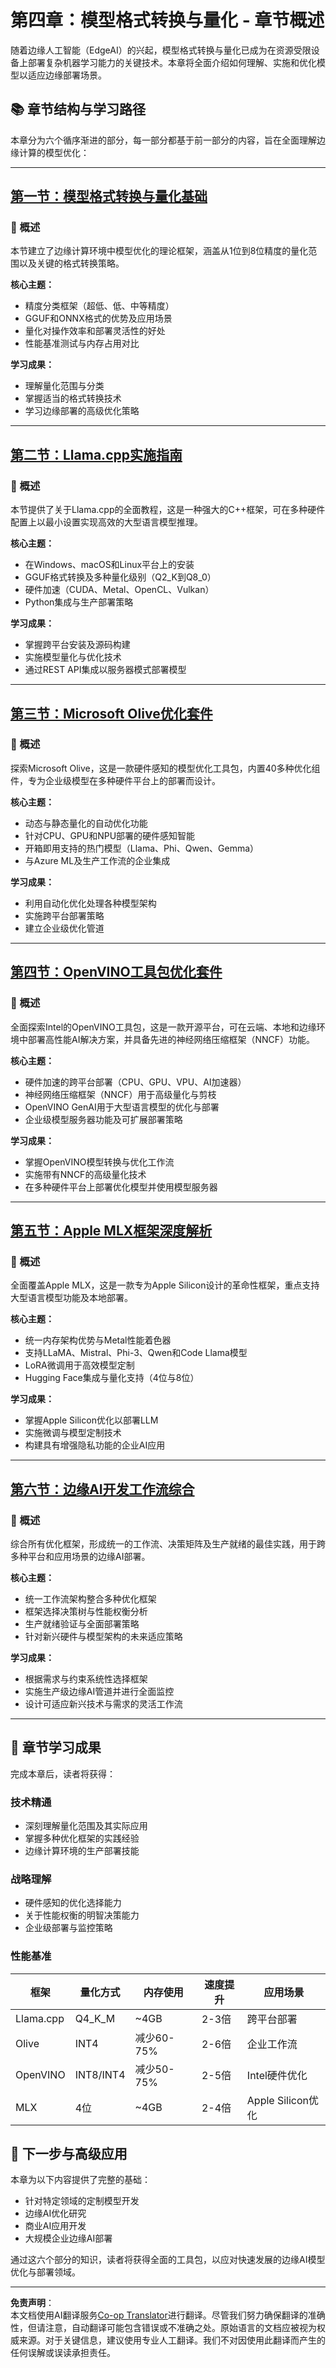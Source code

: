 <!--
CO_OP_TRANSLATOR_METADATA:
{
  "original_hash": "c0cb9f7bcff2bc170532d8870a891f38",
  "translation_date": "2025-09-15T16:37:36+00:00",
  "source_file": "Module04/README.md",
  "language_code": "zh"
}
-->
# 第四章：模型格式转换与量化 - 章节概述

随着边缘人工智能（EdgeAI）的兴起，模型格式转换与量化已成为在资源受限设备上部署复杂机器学习能力的关键技术。本章将全面介绍如何理解、实施和优化模型以适应边缘部署场景。

## 📚 章节结构与学习路径

本章分为六个循序渐进的部分，每一部分都基于前一部分的内容，旨在全面理解边缘计算的模型优化：

---

## [第一节：模型格式转换与量化基础](./01.Introduce.md)

### 🎯 概述
本节建立了边缘计算环境中模型优化的理论框架，涵盖从1位到8位精度的量化范围以及关键的格式转换策略。

**核心主题：**
- 精度分类框架（超低、低、中等精度）
- GGUF和ONNX格式的优势及应用场景
- 量化对操作效率和部署灵活性的好处
- 性能基准测试与内存占用对比

**学习成果：**
- 理解量化范围与分类
- 掌握适当的格式转换技术
- 学习边缘部署的高级优化策略

---

## [第二节：Llama.cpp实施指南](./02.Llamacpp.md)

### 🎯 概述
本节提供了关于Llama.cpp的全面教程，这是一种强大的C++框架，可在多种硬件配置上以最小设置实现高效的大型语言模型推理。

**核心主题：**
- 在Windows、macOS和Linux平台上的安装
- GGUF格式转换及多种量化级别（Q2_K到Q8_0）
- 硬件加速（CUDA、Metal、OpenCL、Vulkan）
- Python集成与生产部署策略

**学习成果：**
- 掌握跨平台安装及源码构建
- 实施模型量化与优化技术
- 通过REST API集成以服务器模式部署模型

---

## [第三节：Microsoft Olive优化套件](./03.MicrosoftOlive.md)

### 🎯 概述
探索Microsoft Olive，这是一款硬件感知的模型优化工具包，内置40多种优化组件，专为企业级模型在多种硬件平台上的部署而设计。

**核心主题：**
- 动态与静态量化的自动优化功能
- 针对CPU、GPU和NPU部署的硬件感知智能
- 开箱即用支持的热门模型（Llama、Phi、Qwen、Gemma）
- 与Azure ML及生产工作流的企业集成

**学习成果：**
- 利用自动化优化处理各种模型架构
- 实施跨平台部署策略
- 建立企业级优化管道

---

## [第四节：OpenVINO工具包优化套件](./04.openvino.md)

### 🎯 概述
全面探索Intel的OpenVINO工具包，这是一款开源平台，可在云端、本地和边缘环境中部署高性能AI解决方案，并具备先进的神经网络压缩框架（NNCF）功能。

**核心主题：**
- 硬件加速的跨平台部署（CPU、GPU、VPU、AI加速器）
- 神经网络压缩框架（NNCF）用于高级量化与剪枝
- OpenVINO GenAI用于大型语言模型的优化与部署
- 企业级模型服务器功能及可扩展部署策略

**学习成果：**
- 掌握OpenVINO模型转换与优化工作流
- 实施带有NNCF的高级量化技术
- 在多种硬件平台上部署优化模型并使用模型服务器

---

## [第五节：Apple MLX框架深度解析](./05.AppleMLX.md)

### 🎯 概述
全面覆盖Apple MLX，这是一款专为Apple Silicon设计的革命性框架，重点支持大型语言模型功能及本地部署。

**核心主题：**
- 统一内存架构优势与Metal性能着色器
- 支持LLaMA、Mistral、Phi-3、Qwen和Code Llama模型
- LoRA微调用于高效模型定制
- Hugging Face集成与量化支持（4位与8位）

**学习成果：**
- 掌握Apple Silicon优化以部署LLM
- 实施微调与模型定制技术
- 构建具有增强隐私功能的企业AI应用

---

## [第六节：边缘AI开发工作流综合](./06.workflow-synthesis.md)

### 🎯 概述
综合所有优化框架，形成统一的工作流、决策矩阵及生产就绪的最佳实践，用于跨多种平台和应用场景的边缘AI部署。

**核心主题：**
- 统一工作流架构整合多种优化框架
- 框架选择决策树与性能权衡分析
- 生产就绪验证与全面部署策略
- 针对新兴硬件与模型架构的未来适应策略

**学习成果：**
- 根据需求与约束系统性选择框架
- 实施生产级边缘AI管道并进行全面监控
- 设计可适应新兴技术与需求的灵活工作流

---

## 🎯 章节学习成果

完成本章后，读者将获得：

### **技术精通**
- 深刻理解量化范围及其实际应用
- 掌握多种优化框架的实践经验
- 边缘计算环境的生产部署技能

### **战略理解**
- 硬件感知的优化选择能力
- 关于性能权衡的明智决策能力
- 企业级部署与监控策略

### **性能基准**

| 框架       | 量化方式 | 内存使用 | 速度提升 | 应用场景               |
|------------|----------|----------|----------|------------------------|
| Llama.cpp  | Q4_K_M   | ~4GB     | 2-3倍    | 跨平台部署             |
| Olive      | INT4     | 减少60-75% | 2-6倍    | 企业工作流             |
| OpenVINO   | INT8/INT4| 减少50-75% | 2-5倍    | Intel硬件优化          |
| MLX        | 4位      | ~4GB     | 2-4倍    | Apple Silicon优化      |

## 🚀 下一步与高级应用

本章为以下内容提供了完整的基础：
- 针对特定领域的定制模型开发
- 边缘AI优化研究
- 商业AI应用开发
- 大规模企业边缘AI部署

通过这六个部分的知识，读者将获得全面的工具包，以应对快速发展的边缘AI模型优化与部署领域。

---

**免责声明**：  
本文档使用AI翻译服务[Co-op Translator](https://github.com/Azure/co-op-translator)进行翻译。尽管我们努力确保翻译的准确性，但请注意，自动翻译可能包含错误或不准确之处。原始语言的文档应被视为权威来源。对于关键信息，建议使用专业人工翻译。我们不对因使用此翻译而产生的任何误解或误读承担责任。